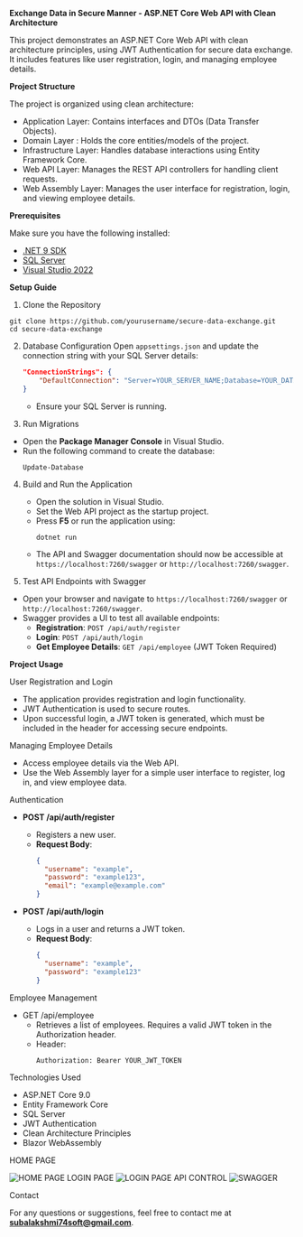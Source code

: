 **Exchange Data in Secure Manner - ASP.NET Core Web API with Clean Architecture**

This project demonstrates an ASP.NET Core Web API with clean architecture principles, using JWT Authentication for secure data exchange. It includes features like user registration, login, and managing employee details.

**Project Structure**

The project is organized using clean architecture:
- Application Layer: Contains interfaces and DTOs (Data Transfer Objects).
- Domain Layer       : Holds the core entities/models of the project.
- Infrastructure Layer: Handles database interactions using Entity Framework Core.
- Web API Layer: Manages the REST API controllers for handling client requests.
- Web Assembly Layer: Manages the user interface for registration, login, and viewing employee details.

**Prerequisites**

Make sure you have the following installed:
- [.NET 9 SDK](https://dotnet.microsoft.com/download/dotnet/9.0)
- [SQL Server](https://www.microsoft.com/en-us/sql-server)
- [Visual Studio 2022](https://visualstudio.microsoft.com/)

**Setup Guide**

1. Clone the Repository
```
git clone https://github.com/yourusername/secure-data-exchange.git
cd secure-data-exchange
```

2. Database Configuration
   Open `appsettings.json` and update the connection string with your SQL Server details:
     ```json
     "ConnectionStrings": {
         "DefaultConnection": "Server=YOUR_SERVER_NAME;Database=YOUR_DATABASE_NAME;User ID=YOUR_USER_ID;Password=YOUR_PASSWORD;"
     }
     ```
   - Ensure your SQL Server is running.

 3. Run Migrations
   - Open the **Package Manager Console** in Visual Studio.
   - Run the following command to create the database:
     ```
     Update-Database
     ```

4. Build and Run the Application
   - Open the solution in Visual Studio.
   - Set the Web API project as the startup project.
   - Press **F5** or run the application using:
     ```
     dotnet run
     ```
   - The API and Swagger documentation should now be accessible at `https://localhost:7260/swagger` or `http://localhost:7260/swagger`.

 5. Test API Endpoints with Swagger
   - Open your browser and navigate to `https://localhost:7260/swagger` or `http://localhost:7260/swagger`.
   - Swagger provides a UI to test all available endpoints:
     - **Registration**: `POST /api/auth/register`
     - **Login**: `POST /api/auth/login`
     - **Get Employee Details**: `GET /api/employee` (JWT Token Required)

**Project Usage**

User Registration and Login
   - The application provides registration and login functionality.
   - JWT Authentication is used to secure routes.
   - Upon successful login, a JWT token is generated, which must be included in the header for accessing secure endpoints.

Managing Employee Details
   - Access employee details via the Web API.
   - Use the Web Assembly layer for a simple user interface to register, log in, and view employee data.


Authentication
- **POST /api/auth/register**
   - Registers a new user.
   - **Request Body**:
     ```json
     {
       "username": "example",
       "password": "example123",
       "email": "example@example.com"
     }
     ```

- **POST /api/auth/login**
   - Logs in a user and returns a JWT token.
   - **Request Body**:
     ```json
     {
       "username": "example",
       "password": "example123"
     }
     ```

Employee Management
- GET /api/employee
   - Retrieves a list of employees. Requires a valid JWT token in the Authorization header.
   - Header:
     ```
     Authorization: Bearer YOUR_JWT_TOKEN
     ```

Technologies Used
- ASP.NET Core 9.0
- Entity Framework Core
- SQL Server
- JWT Authentication
- Clean Architecture Principles
- Blazor WebAssembly

HOME PAGE

![HOME PAGE](https://github.com/user-attachments/assets/93061838-d736-4fcf-bebd-c8a88ed2df41)
LOGIN PAGE
![LOGIN PAGE](https://github.com/user-attachments/assets/af099f24-9bae-4861-80ec-7d8a62a786b0)
API CONTROL
![SWAGGER](https://github.com/user-attachments/assets/0a55aec7-66a4-4cc1-8d5e-b9490b5cbf68)


Contact

For any questions or suggestions, feel free to contact me at **subalakshmi74soft@gmail.com**.
